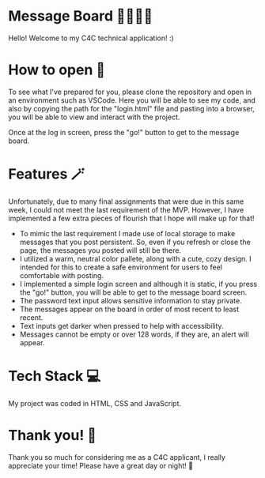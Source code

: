 # Message Board 💬👩🏻‍💻
Hello! Welcome to my C4C technical application! :)

# How to open 📂
To see what I've prepared for you, please clone the repository and open in an environment such as VSCode. Here you will be able to see my code, and also by copying the path for the "login.html" file and pasting into a browser, you will be able to view and interact with the project.

Once at the log in screen, press the "go!" button to get to the message board.

# Features 🪄

Unfortunately, due to many final assignments that were due in this same week, I could not meet the last requirement of the MVP. However, I have implemented a few extra pieces of flourish that I hope will make up for that!

- To mimic the last requirement I made use of local storage to make messages that you post persistent. So, even if you refresh or close the page, the messages you posted will still be there.
- I utilized a warm, neutral color pallete, along with a cute, cozy design. I intended for this to create a safe environment for users to feel comfortable with posting.
- I implemented a simple login screen and although it is static, if you press the "go!" button, you will be able to get to the message board screen.
- The password text input allows sensitive information to stay private.
- The messages appear on the board in order of most recent to least recent.
- Text inputs get darker when pressed to help with accessibility.
- Messages cannot be empty or over 128 words, if they are, an alert will appear.

# Tech Stack 💻

My project was coded in HTML, CSS and JavaScript.

# Thank you! 🥳

Thank you so much for considering me as a C4C applicant, I really appreciate your time! Please have a great day or night! 🫶
